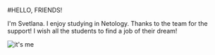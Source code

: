 #HELLO, FRIENDS!

I'm Svetlana.
I enjoy studying in Netology.
Thanks to the team for the support!
I wish all the students to find a job of their dream!

![it's me](https://www.pngwing.com/en/free-png-zwbzu")

